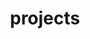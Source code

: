 ---
layout: page
title: projects
nav: true
nav_order: 7
dropdown: true
children:
    - title: SADA
      permalink: /sada/
---